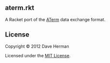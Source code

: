## aterm.rkt

A Racket port of the [ATerm](http://strategoxt.org/Tools/ATermFormat) data exchange format.

## License

Copyright © 2012 Dave Herman

Licensed under the [MIT License](http://mit-license.org).
